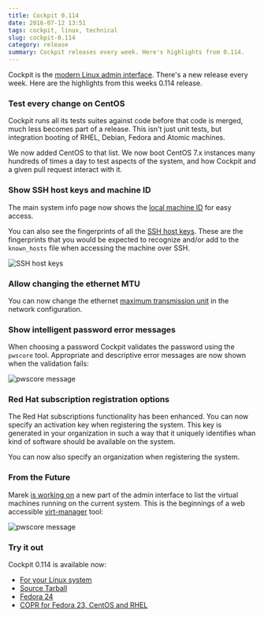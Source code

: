 ```yaml
---
title: Cockpit 0.114
date: 2016-07-12 13:51
tags: cockpit, linux, technical
slug: cockpit-0.114
category: release
summary: Cockpit releases every week. Here's highlights from 0.114.
---
```


Cockpit is the [modern Linux admin interface](http://cockpit-project.org/). There's a new release every week. Here are the highlights from this weeks 0.114 release.

### Test every change on CentOS

Cockpit runs all its tests suites against code before that code is merged, much less
becomes part of a release. This isn't just unit tests, but integration booting of
RHEL, Debian, Fedora and Atomic machines.

We now added CentOS to that list. We now boot CentOS 7.x instances many hundreds of times
a day to test aspects of the system, and how Cockpit and a given pull request interact with it.

### Show SSH host keys and machine ID

The main system info page now shows the
[local machine ID](https://www.freedesktop.org/software/systemd/man/machine-id.html) for
easy access.

You can also see the fingerprints of all the [SSH host keys](https://en.wikipedia.org/wiki/Secure_Shell).
These are the fingerprints that you would be expected to recognize and/or add to the
```known_hosts``` file when accessing the machine over SSH.

![SSH host keys](/images/cockpit-ssh-host-keys.png)

### Allow changing the ethernet MTU

You can now change the ethernet
[maximum transmission unit](https://en.wikipedia.org/wiki/Maximum_transmission_unit) in the
network configuration.

### Show intelligent password error messages

When choosing a password Cockpit validates the password using the ```pwscore``` tool.
Appropriate and descriptive error messages are now shown when the validation fails:

![pwscore message](/images/cockpit-pwscore-message.png)

### Red Hat subscription registration options

The Red Hat subscriptions functionality has been enhanced. You can now specify an activation
key when registering the system. This key is generated in your organization in such a
way that it uniquely identifies whan kind of software should be available on the system.

You can now also specify an organization when registering the system.

### From the Future

Marek [is working on](https://github.com/cockpit-project/cockpit/pull/4434) a new part of
the admin interface to list the virtual machines running on the current system. This is
the beginnings of a web accessible [virt-manager](https://virt-manager.org/) tool:

![pwscore message](/images/cockpit-libvirt-message.png)

### Try it out

Cockpit 0.114 is available now:

 * [For your Linux system](http://cockpit-project.org/running.html)
 * [Source Tarball](https://github.com/cockpit-project/cockpit/releases/tag/0.114)
 * [Fedora 24](https://bodhi.fedoraproject.org/updates/cockpit-0.114-1.fc24)
 * [COPR for Fedora 23, CentOS and RHEL](https://copr.fedoraproject.org/coprs/g/cockpit/cockpit-preview/)

